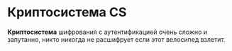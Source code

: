 # Криптосистема CS

**Криптосистема** шифрования с аутентификацией очень сложно и запутанно, никто никогда не расшифрует если этот велосипед взлетит.

